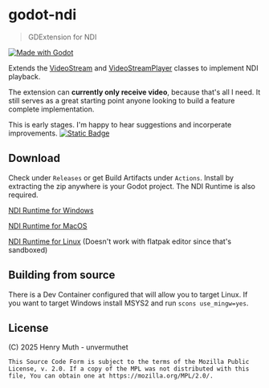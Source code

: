 # godot-ndi

> GDExtension for NDI

[![Made with Godot](https://img.shields.io/badge/Made%20with-Godot-478CBF?style=flat&logo=godot%20engine&logoColor=white)](https://godotengine.org)


Extends the [VideoStream](https://docs.godotengine.org/en/stable/classes/class_videostream.html) and [VideoStreamPlayer](https://docs.godotengine.org/en/stable/classes/class_videostreamplayer.html) classes to implement NDI playback.

The extension can **currently only receive video**, because that's all I need.
It still serves as a great starting point anyone looking to build a feature complete implementation.

This is early stages. I'm happy to hear suggestions and incorperate improvements. [![Static Badge](https://img.shields.io/badge/unvermuthet-gray?style=flat&logo=discord&logoColor=white&labelColor=%235865F2)](https://discord.com/users/203583245223198722)

## Download

Check under `Releases` or get Build Artifacts under `Actions`. Install by extracting the zip anywhere is your Godot project. The NDI Runtime is also required.

[NDI Runtime for Windows](http://ndi.link/NDIRedistV6)

[NDI Runtime for MacOS](http://ndi.link/NDIRedistV6Apple)

[NDI Runtime for Linux](https://github.com/DistroAV/DistroAV/wiki/1.-Installation#linux) (Doesn't work with flatpak editor since that's sandboxed)

## Building from source

There is a Dev Container configured that will allow you to target Linux.
If you want to target Windows install MSYS2 and run `scons use_mingw=yes`.

## License

(C) 2025 Henry Muth - unvermuthet

    This Source Code Form is subject to the terms of the Mozilla Public
    License, v. 2.0. If a copy of the MPL was not distributed with this
    file, You can obtain one at https://mozilla.org/MPL/2.0/.

